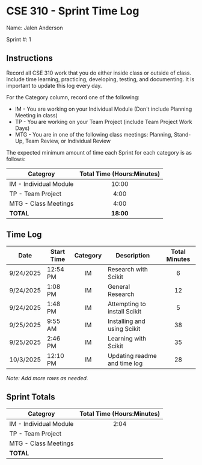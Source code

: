 # CSE 310 - Sprint Time Log

Name: Jalen Anderson

Sprint #: 1

## Instructions

Record all CSE 310 work that you do either inside class or outside of class.  Include time learning, practicing, developing, testing, and documenting.  It is important to update this log every day.

For the Category column, record one of the following:
* IM - You are working on your Individual Module (Don't include Planning Meeting in class)
* TP - You are working on your Team Project (include Team Project Work Days)
* MTG - You are in one of the following class meetings: Planning, Stand-Up, Team Review, or Individual Review

The expected minimum amount of time each Sprint for each category is as follows:

|Categroy                       |Total Time (Hours:Minutes)|
|-------------------------------|:------------------------:|
|IM - Individual Module         |          10:00           |
|TP - Team Project              |           4:00           |
|MTG - Class Meetings           |           4:00           |
|**TOTAL**                      |        **18:00**         |

## Time Log

|Date      |Start Time|Category|Description                                 |Total Minutes|
|----------|----------|:------:|--------------------------------------------|:-----------:|
|9/24/2025 |12:54 PM  |IM      |Research with Scikit                        |6            |
|9/24/2025 |1:08 PM   |IM      |General Research                            |12           |
|9/24/2025 |1:48 PM   |IM      |Attempting to install Scikit                |5            |
|9/25/2025 |9:55 AM   |IM      |Installing and using Scikit                 |38           |
|9/25/2025 |2:46 PM   |IM      |Learning with Scikit                        |35           |
|10/3/2025 |12:10 PM  |IM      |Updating readme and time log                |28           |

_Note: Add more rows as needed._

## Sprint Totals

|Categroy                       |Total Time (Hours:Minutes)|
|-------------------------------|:------------------------:|
|IM - Individual Module         |2:04                      |
|TP - Team Project              |                          |
|MTG - Class Meetings           |                          |
|**TOTAL**                      |                          |
